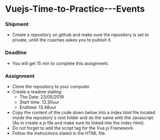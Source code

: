 # Vuejs-Time-to-Practice---Events

### Shipment
* Create a repository on github and make sure the repository is set to private, untill the coaches askes you to publish it.
### Deadline
* You will get 15 min to complete this assignment.
### Assignment
* Clone the repository to your computer.
* Create a readme stating:
  * The Date: 23/05/2019
  * Start time: 13.30uur
  * Endtime: 13.48uur
* Copy the content of the code down below into a index.html file located inside the repostory`s root folder and do the same with the Javascript. (As in create a js file and make sure its linked into the indec.html).
* Do not forget to add the script tag for the Vue.js Framework.
* Follow the instructions stated in the HTML file.
